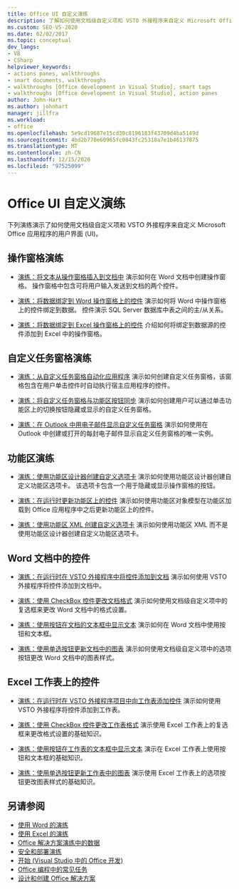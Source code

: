 ```yaml
---
title: Office UI 自定义演练
description: 了解如何使用文档级自定义项和 VSTO 外接程序来自定义 Microsoft Office 应用程序 (UI) 的用户界面。
ms.custom: SEO-VS-2020
ms.date: 02/02/2017
ms.topic: conceptual
dev_langs:
- VB
- CSharp
helpviewer_keywords:
- actions panes, walkthroughs
- smart documents, walkthroughs
- walkthroughs [Office development in Visual Studio], smart tags
- walkthroughs [Office development in Visual Studio], action panes
author: John-Hart
ms.author: johnhart
manager: jillfra
ms.workload:
- office
ms.openlocfilehash: 5e9cd19687e15cd30c8196183f43709d4ba5149d
ms.sourcegitcommit: 4bd2b770e60965fc0843fc25318a7e1b46137875
ms.translationtype: MT
ms.contentlocale: zh-CN
ms.lasthandoff: 12/15/2020
ms.locfileid: "97525099"
---
```

# <a name="office-ui-customization-walkthroughs"></a>Office UI 自定义演练
  下列演练演示了如何使用文档级自定义项和 VSTO 外接程序来自定义 Microsoft Office 应用程序的用户界面 (UI)。

## <a name="actions-pane-walkthroughs"></a>操作窗格演练
- [演练：将文本从操作窗格插入到文档中](../vsto/walkthrough-inserting-text-into-a-document-from-an-actions-pane.md) 演示如何在 Word 文档中创建操作窗格。 操作窗格中包含可将用户输入发送到文档的两个控件。

- [演练：将数据绑定到 Word 操作窗格上的控件](../vsto/walkthrough-binding-data-to-controls-on-a-word-actions-pane.md) 演示如何将 Word 中操作窗格上的控件绑定到数据。 控件演示 SQL Server 数据库中表之间的主/从关系。

- [演练：将数据绑定到 Excel 操作窗格上的控件](../vsto/walkthrough-binding-data-to-controls-on-an-excel-actions-pane.md) 介绍如何将绑定到数据源的控件添加到 Excel 中的操作窗格。

## <a name="custom-task-pane-walkthroughs"></a>自定义任务窗格演练
- [演练：从自定义任务窗格自动化应用程序](../vsto/walkthrough-automating-an-application-from-a-custom-task-pane.md) 演示如何创建自定义任务窗格，该窗格包含在用户单击控件时自动执行宿主应用程序的控件。

- [演练：将自定义任务窗格与功能区按钮同步](../vsto/walkthrough-synchronizing-a-custom-task-pane-with-a-ribbon-button.md) 演示如何创建用户可以通过单击功能区上的切换按钮隐藏或显示的自定义任务窗格。

- [演练：在 Outlook 中用电子邮件显示自定义任务窗格](../vsto/walkthrough-displaying-custom-task-panes-with-e-mail-messages-in-outlook.md) 演示如何使用在 Outlook 中创建或打开的每封电子邮件显示自定义任务窗格的唯一实例。

## <a name="ribbon-walkthroughs"></a>功能区演练
- [演练：使用功能区设计器创建自定义选项卡](../vsto/walkthrough-creating-a-custom-tab-by-using-the-ribbon-designer.md) 演示如何使用功能区设计器创建自定义功能区选项卡。 该选项卡包含一个用于隐藏或显示操作窗格的按钮。

- [演练：在运行时更新功能区上的控件](../vsto/walkthrough-updating-the-controls-on-a-ribbon-at-run-time.md) 演示如何使用功能区对象模型在功能区加载到 Office 应用程序中之后更新功能区上的控件。

- [演练：使用功能区 XML 创建自定义选项卡](../vsto/walkthrough-creating-a-custom-tab-by-using-ribbon-xml.md) 演示如何使用功能区 XML 而不是使用功能区设计器创建自定义功能区选项卡。

## <a name="controls-on-word-documents"></a>Word 文档中的控件
- [演练：在运行时在 VSTO 外接程序中将控件添加到文档](../vsto/walkthrough-adding-controls-to-a-document-at-run-time-in-a-vsto-add-in.md) 演示如何使用 VSTO 外接程序将控件添加到文档中。

- [演练：使用 CheckBox 控件更改文档格式](../vsto/walkthrough-changing-document-formatting-using-checkbox-controls.md) 演示如何使用文档级自定义项中的复选框来更改 Word 文档中的格式设置。

- [演练：使用按钮在文档的文本框中显示文本](../vsto/walkthrough-displaying-text-in-a-text-box-in-a-document-using-a-button.md) 演示如何在 Word 文档中使用按钮和文本框。

- [演练：使用单选按钮更新文档中的图表](../vsto/walkthrough-updating-a-chart-in-a-document-using-radio-buttons.md) 演示如何使用文档级自定义项中的选项按钮更改 Word 文档中的图表样式。

## <a name="controls-on-excel-worksheets"></a>Excel 工作表上的控件
- [演练：在运行时在 VSTO 外接程序项目中向工作表添加控件](../vsto/walkthrough-adding-controls-to-a-worksheet-at-run-time-in-vsto-add-in-project.md) 演示如何使用 VSTO 外接程序将控件添加到工作表。

- [演练：使用 CheckBox 控件更改工作表格式](../vsto/walkthrough-changing-worksheet-formatting-using-checkbox-controls.md) 演示使用 Excel 工作表上的复选框来更改格式设置的基础知识。

- [演练：使用按钮在工作表的文本框中显示文本](../vsto/walkthrough-displaying-text-in-a-text-box-in-a-worksheet-using-a-button.md) 演示在 Excel 工作表上使用按钮和文本框的基础知识。

- [演练：使用单选按钮更新工作表中的图表](../vsto/walkthrough-updating-a-chart-in-a-worksheet-using-radio-buttons.md) 演示使用 Excel 工作表上的选项按钮更改图表样式的基础知识。

## <a name="see-also"></a>另请参阅
- [使用 Word 的演练](../vsto/walkthroughs-using-word.md)
- [使用 Excel 的演练](../vsto/walkthroughs-using-excel.md)
- [Office 解决方案演练中的数据](../vsto/data-in-office-solutions-walkthroughs.md)
- [安全和部署演练](../vsto/security-and-deployment-walkthroughs.md)
- [开始 &#40;Visual Studio 中的 Office 开发&#41;](../vsto/getting-started-office-development-in-visual-studio.md)
- [Office 编程中的常见任务](../vsto/common-tasks-in-office-programming.md)
- [设计和创建 Office 解决方案](../vsto/designing-and-creating-office-solutions.md)
